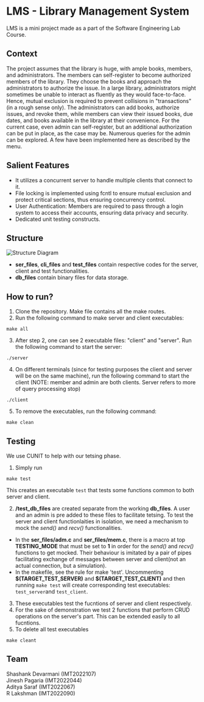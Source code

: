 # LMS - Library Management System

LMS is a mini project made as a part of the Software Engineering Lab Course.

## Context

The project assumes that the library is huge, with ample books, members, and administrators. The members can self-register to become authorized members of the library. They choose the books and approach the administrators to authorize the issue. In a large library, administrators might sometimes be unable to interact as fluently as they would face-to-face. Hence, mutual exclusion is required to prevent collisions in "transactions" (in a rough sense only). The administrators can add books, authorize issues, and revoke them, while members can view their issued books, due dates, and books available in the library at their convenience. For the current case, even admin can self-register, but an additional authorization can be put in place, as the case may be. Numerous queries for the admin can be explored. A few have been implemented here as described by the menu.

## Salient Features

- It utilizes a concurrent server to handle multiple clients that connect to it.
- File locking is implemented using fcntl to ensure mutual exclusion and protect critical sections, thus ensuring concurrency control.
- User Authentication: Members are required to pass through a login system to access their accounts, ensuring data privacy and security.
- Dedicated unit testing constructs.

## Structure

![Structure Diagram](structure.png)

- **ser_files**, **cli_files** and **test_files** contain respective codes for the server, client and test functionalities.
- **db_files** contain binary files for data storage.


## How to run?

1. Clone the repository. Make file contains all the make routes.
2. Run the following command to make server and client executables: 
```
make all
```
3. After step 2, one can see 2 executable files: "client" and "server". Run the following command to start the server: 
```
./server
```
4. On different terminals (since for testing purposes the client and server will be on the same machine), run the following command to start the client (NOTE: member and admin are both clients. Server refers to more of query processing stop)  
```
./client
```
5. To remove the executables, run the following command: 
```
make clean
```

## Testing
We use CUNIT to help with our tetsing phase.
1. Simply run 
```
make test
``` 
This creates an executable ```test``` that tests some functions common to both server and client.

2. **/test_db_files** are created separate from the working **db_files**. A user and an admin is pre added to these files to facilitate tetsing. To test the server and client functionlaities in isolation, we need a mechanism to mock the *send()* and *recv()* functionalities.
- In the **ser_files/adm.c** and **ser_files/mem.c**, there is a macro at top **TESTING_MODE** that must be set to **1** in order for the *send()* and *recv()* functions to get mocked. Their behaviour is imitated by a pair of pipes facilitating exchange of messages between server and client(not an actual connection, but a simulation).
- In the makefile, see the rule for make 'test'. Uncommenting **\$(TARGET_TEST_SERVER)** and **$(TARGET_TEST_CLIENT)** and then running ```make test``` will create corresponding test executables: ```test_server```and ```test_client```.
3. These executables test the fucntions of server and client respectively.
4. For the sake of demonstration we test 2 functions that perform CRUD operations on the server's part. This can be extended easily to all fucntions.
5. To delete all test executables
```
make cleant
```

## Team

Shashank Devarmani (IMT2022107)  
Jinesh Pagaria (IMT2022044)  
Aditya Saraf (IMT2022067)  
R Lakshman (IMT2022090)
